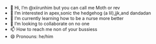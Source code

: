 - 👋 Hi, I’m @xiirunhim but you can call me Moth or rev
- 👀 I’m interested in apex,sonic the hedgehog (a lil),jjk,and dandadan
- 🌱 I’m currently learning how to be a nurse more better
- 💞️ I’m looking to collaborate on no one
- 📫 How to reach me non of your bussiess
- 😄 Pronouns: he/him

<!---
xiirunhim/xiirunhim is a ✨ special ✨ repository because its `README.md` (this file) appears on your GitHub profile.
You can click the Preview link to take a look at your changes.
--->
